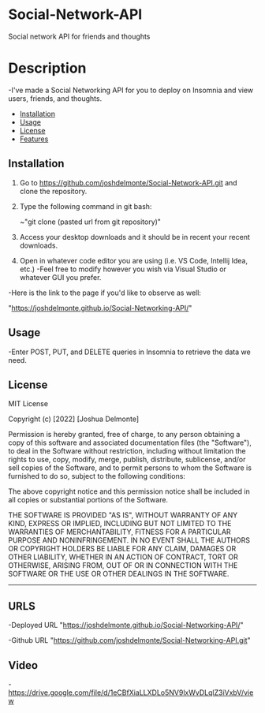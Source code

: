 # Social-Network-API
Social network API for friends and thoughts


# Description

   -I've made a Social Networking API for you to deploy on Insomnia and view users, friends, and thoughts.


- [Installation](#installation)
- [Usage](#usage)
- [License](#license)
- [Features](#features)
## Installation

1. Go to https://github.com/joshdelmonte/Social-Network-API.git and clone the repository.
    
2. Type the following command in git bash:

    ~"git clone (pasted url from git repository)"

3. Access your desktop downloads and it should be in recent your recent downloads.

4. Open in whatever code editor you are using (i.e. VS Code, Intellij Idea, etc.)
-Feel free to modify however you wish via Visual Studio or whatever GUI you prefer.

-Here is the link to the page if you'd like to observe as well:

"https://joshdelmonte.github.io/Social-Networking-API/"


## Usage

-Enter POST, PUT, and DELETE queries in Insomnia to retrieve the data we need.


## License

MIT License

Copyright (c) [2022] [Joshua Delmonte]

Permission is hereby granted, free of charge, to any person obtaining a copy
of this software and associated documentation files (the "Software"), to deal
in the Software without restriction, including without limitation the rights
to use, copy, modify, merge, publish, distribute, sublicense, and/or sell
copies of the Software, and to permit persons to whom the Software is
furnished to do so, subject to the following conditions:

The above copyright notice and this permission notice shall be included in all
copies or substantial portions of the Software.

THE SOFTWARE IS PROVIDED "AS IS", WITHOUT WARRANTY OF ANY KIND, EXPRESS OR
IMPLIED, INCLUDING BUT NOT LIMITED TO THE WARRANTIES OF MERCHANTABILITY,
FITNESS FOR A PARTICULAR PURPOSE AND NONINFRINGEMENT. IN NO EVENT SHALL THE
AUTHORS OR COPYRIGHT HOLDERS BE LIABLE FOR ANY CLAIM, DAMAGES OR OTHER
LIABILITY, WHETHER IN AN ACTION OF CONTRACT, TORT OR OTHERWISE, ARISING FROM,
OUT OF OR IN CONNECTION WITH THE SOFTWARE OR THE USE OR OTHER DEALINGS IN THE
SOFTWARE.

---



## URLS
-Deployed URL
"https://joshdelmonte.github.io/Social-Networking-API/"

-Github URL
"https://github.com/joshdelmonte/Social-Networking-API.git"

## Video

-https://drive.google.com/file/d/1eCBfXiaLLXDLo5NV9lxWvDLqlZ3iVxbV/view